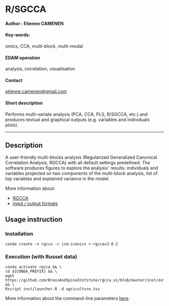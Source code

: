 # R/SGCCA 

#### Author : Etienne CAMENEN

#### Key-words: 
omics, CCA, multi-block, multi-modal

#### EDAM operation
analysis, correlation, visualisation

#### Contact
etienne.camenen@gmail.com

#### Short description
Performs multi-variate analysis (PCA, CCA, PLS, R/SGCCA, etc.) and produces textual and graphical outputs (e.g. variables and individuals plots).

---

## Description
A user-friendly multi-blocks analysis (Regularized Generalized Canonical Correlation Analysis, RGCCA) with all default settings predefined. The software produces figures to explore the analysis' results: individuals and variables projected on two components of the multi-block analysis, list of top variables and explained variance in the model.
 
More information about:

* [RGCCA](https://cran.r-project.org/web/packages/RGCCA/vignettes/vignette_RGCCA.pdf)
* [input / output formats](https://github.com/BrainAndSpineInstitute/rgcca_ui#input-files)


## Usage instruction

### Installation
```
conda create -n rgcca -c icm-iconics r-rgcca=3.0.2
```

### Execution (with Russet data)
```
conda activate rgcca && \
cd ${CONDA_PREFIX} && \
wget https://github.com/BrainAndSpineInstitute/rgcca_ui/blob/master/inst/extdata/agriculture.tsv && \
Rscript inst/launcher.R -d agriculture.tsv
 ```
 
 More information about the command-line parameters [here](https://github.com/BrainAndSpineInstitute/rgcca_ui#command-line).